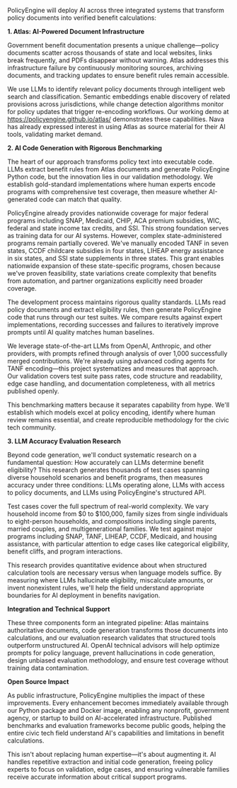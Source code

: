 PolicyEngine will deploy AI across three integrated systems that transform policy documents into verified benefit calculations:

**1. Atlas: AI-Powered Document Infrastructure**

Government benefit documentation presents a unique challenge—policy documents scatter across thousands of state and local websites, links break frequently, and PDFs disappear without warning. Atlas addresses this infrastructure failure by continuously monitoring sources, archiving documents, and tracking updates to ensure benefit rules remain accessible.

We use LLMs to identify relevant policy documents through intelligent web search and classification. Semantic embeddings enable discovery of related provisions across jurisdictions, while change detection algorithms monitor for policy updates that trigger re-encoding workflows. Our working demo at https://policyengine.github.io/atlas/ demonstrates these capabilities. Nava has already expressed interest in using Atlas as source material for their AI tools, validating market demand.

**2. AI Code Generation with Rigorous Benchmarking**

The heart of our approach transforms policy text into executable code. LLMs extract benefit rules from Atlas documents and generate PolicyEngine Python code, but the innovation lies in our validation methodology. We establish gold-standard implementations where human experts encode programs with comprehensive test coverage, then measure whether AI-generated code can match that quality.

PolicyEngine already provides nationwide coverage for major federal programs including SNAP, Medicaid, CHIP, ACA premium subsidies, WIC, federal and state income tax credits, and SSI. This strong foundation serves as training data for our AI systems. However, complex state-administered programs remain partially covered. We've manually encoded TANF in seven states, CCDF childcare subsidies in four states, LIHEAP energy assistance in six states, and SSI state supplements in three states. This grant enables nationwide expansion of these state-specific programs, chosen because we've proven feasibility, state variations create complexity that benefits from automation, and partner organizations explicitly need broader coverage.

The development process maintains rigorous quality standards. LLMs read policy documents and extract eligibility rules, then generate PolicyEngine code that runs through our test suites. We compare results against expert implementations, recording successes and failures to iteratively improve prompts until AI quality matches human baselines.

We leverage state-of-the-art LLMs from OpenAI, Anthropic, and other providers, with prompts refined through analysis of over 1,000 successfully merged contributions. We're already using advanced coding agents for TANF encoding—this project systematizes and measures that approach. Our validation covers test suite pass rates, code structure and readability, edge case handling, and documentation completeness, with all metrics published openly.

This benchmarking matters because it separates capability from hype. We'll establish which models excel at policy encoding, identify where human review remains essential, and create reproducible methodology for the civic tech community.

**3. LLM Accuracy Evaluation Research**

Beyond code generation, we'll conduct systematic research on a fundamental question: How accurately can LLMs determine benefit eligibility? This research generates thousands of test cases spanning diverse household scenarios and benefit programs, then measures accuracy under three conditions: LLMs operating alone, LLMs with access to policy documents, and LLMs using PolicyEngine's structured API.

Test cases cover the full spectrum of real-world complexity. We vary household income from $0 to $100,000, family sizes from single individuals to eight-person households, and compositions including single parents, married couples, and multigenerational families. We test against major programs including SNAP, TANF, LIHEAP, CCDF, Medicaid, and housing assistance, with particular attention to edge cases like categorical eligibility, benefit cliffs, and program interactions.

This research provides quantitative evidence about when structured calculation tools are necessary versus when language models suffice. By measuring where LLMs hallucinate eligibility, miscalculate amounts, or invent nonexistent rules, we'll help the field understand appropriate boundaries for AI deployment in benefits navigation.

**Integration and Technical Support**

These three components form an integrated pipeline: Atlas maintains authoritative documents, code generation transforms those documents into calculations, and our evaluation research validates that structured tools outperform unstructured AI. OpenAI technical advisors will help optimize prompts for policy language, prevent hallucinations in code generation, design unbiased evaluation methodology, and ensure test coverage without training data contamination.

**Open Source Impact**

As public infrastructure, PolicyEngine multiplies the impact of these improvements. Every enhancement becomes immediately available through our Python package and Docker image, enabling any nonprofit, government agency, or startup to build on AI-accelerated infrastructure. Published benchmarks and evaluation frameworks become public goods, helping the entire civic tech field understand AI's capabilities and limitations in benefit calculations.

This isn't about replacing human expertise—it's about augmenting it. AI handles repetitive extraction and initial code generation, freeing policy experts to focus on validation, edge cases, and ensuring vulnerable families receive accurate information about critical support programs.